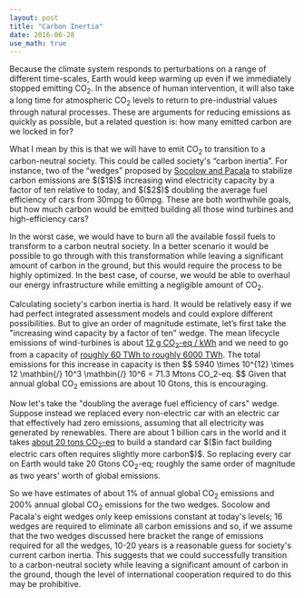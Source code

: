 ```yaml
---
layout: post
title: "Carbon Inertia"
date: 2016-06-28
use_math: true
---
```


<p>Because the climate system responds to perturbations on a range of different time-scales, Earth would keep warming up even if we immediately stopped emitting CO<sub>2</sub>. In the absence of human intervention, it will also take a long time for atmospheric CO<sub>2</sub> levels to return to pre-industrial values through natural processes. These are arguments for reducing emissions as quickly as possible, but a related question is: how many emitted carbon are we locked in for?</p>

<p>What I mean by this is that we will have to emit CO<sub>2</sub> to transition to a carbon-neutral society. This could be called society's “carbon inertia”. For instance, two of the “wedges” proposed by <a href="http://cmi.princeton.edu/wedges/">Socolow and Pacala</a> to stabilize carbon emissions are $($1$)$ increasing wind electricity capacity by a factor of ten relative to today, and $($2$)$ doubling the average fuel efficiency of cars from 30mpg to 60mpg. These are both worthwhile goals, but how much carbon would be emitted building all those wind turbines and high-efficiency cars?</p>

<p>In the worst case, we would have to burn all the available fossil fuels to transform to a carbon neutral society. In a better scenario it would be possible to go through with this transformation while leaving a significant amount of carbon in the ground, but this would require the process to be highly optimized. In the best case, of course, we would be able to overhaul our energy infrastructure while emitting a negligible amount of CO<sub>2</sub>.</p>

<p>Calculating society's carbon inertia is hard. It would be relatively easy if we had perfect integrated assessment models and could explore different possibilities. But to give an order of magnitude estimate, let’s first take the "increasing wind capacity by a factor of ten" wedge. The mean lifecycle emissions of wind-turbines is about <a href="http://onlinelibrary.wiley.com/doi/10.1111/j.1530-9290.2012.00464.x/abstract">12 g CO<sub>2</sub>-eq / kWh</a> and we need to go from a capacity of <a href="http://cmi.princeton.edu/wedges/wind_power.php">roughly 60 TWh to roughly 6000 TWh</a>. The total emissions for this increase in capacity is then 
$$
5940 \times 10^{12} \times 12 \mathbin{/} 10^3 \mathbin{/} 10^6 = 71.3 Mtons CO_2-eq.
$$ 
Given that annual global CO<sub>2</sub> emissions are about 10 Gtons, this is encouraging.</p>

<p>Now let's take the "doubling the average fuel efficiency of cars" wedge. Suppose instead we replaced every non-electric car with an electric car that effectively had zero emissions, assuming that all electricity was generated by renewables. There are about 1 billion cars in the world and it takes <a href="https://www.theguardian.com/environment/green-living-blog/2010/sep/23/carbon-footprint-new-car">about 20 tons CO<sub>2</sub>-eq</a> to build a standard car $($in fact building electric cars often requires slightly more carbon$)$. So replacing every car on Earth would take 20 Gtons CO<sub>2</sub>-eq; roughly the same order of magnitude as two years' worth of global emissions.</p>

<p>So we have estimates of about 1% of annual global CO<sub>2</sub> emissions and 200% annual global CO<sub>2</sub> emissions for the two wedges. Socolow and Pacala's eight wedges only keep emissions constant at today's levels; 16 wedges are required to eliminate all carbon emissions and so, if we assume that the two wedges discussed here bracket the range of emissions required for all the wedges, 10-20 years is a reasonable guess for society's current carbon inertia. This suggests that we could successfully transition to a carbon-neutral society while leaving a significant amount of carbon in the ground, though the level of international cooperation required to do this may be prohibitive.</p>








